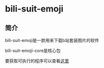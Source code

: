 # bili-suit-emoji

## 简介

bili-suit-emoji是一款用来下载b站套装图片的软件

bili-suit-emoji-core是核心包

要获取可执行的程序可以查看[这里](https://github.com/yrc123/bili-suit-emoji-cli)

